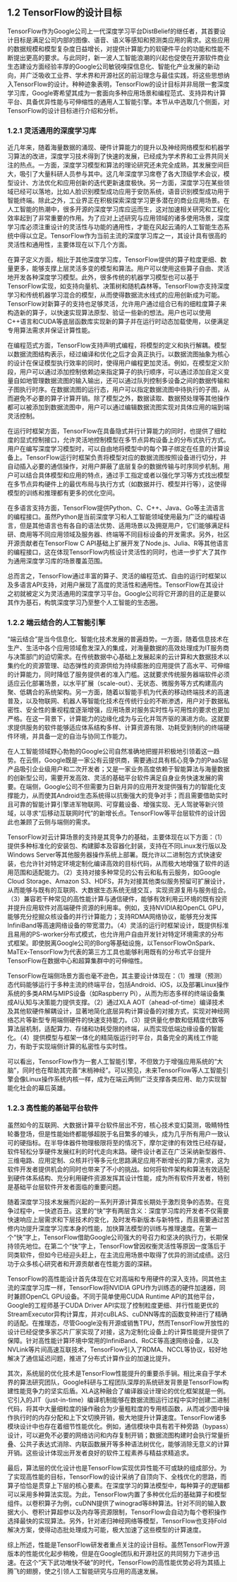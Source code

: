 ## 1.2 TensorFlow的设计目标

TensorFlow作为Google公司上一代深度学习平台DistBelief的继任者，其首要设计目标是满足公司内部的图像、语音、语义等感知和预测类应用的需求。这些应用的数据规模和模型复杂度日益增长，对提供计算能力的软硬件平台的功能和性能不断提出更高的要求。与此同时，新一波人工智能浪潮的兴起也促使在开源软件商业生态建设方面经验丰厚的Google公司敏锐嗅探信息化、智能化产业发展的新动向，并广泛吸收工业界、学术界和开源社区的前沿理念与最佳实践，将这些思想纳入TensorFlow的设计。种种迹象表明，TensorFlow的设计目标并非局限一套深度学习库，Google寄希望其成为一套面向多种应用场景和编程范式、支持异构计算平台、具备优异性能与可伸缩性的通用人工智能引擎。本节从中选取几个侧面，对TensorFlow的设计目标进行介绍和分析。

### 1.2.1 灵活通用的深度学习库

近几年来，随着海量数据的涌现、硬件计算能力的提升以及神经网络模型和机器学习算法的改进，深度学习技术得到了快速的发展，已经成为学术界和工业界共同关注的热点。一方面，深度学习模型和算法的理论研究还未完全成熟，其发展空间巨大，吸引了大量科研人员参与其中。这几年深度学习席卷了各大顶级学术会议，模型设计、方法优化和应用创新的迭代更新速度极快。另一方面，深度学习在某些领域已经可以落地，比如人脸识别模型成功应用于安防系统，语音识别模型成功用于智能终端。除此之外，工业界正在积极探索深度学习更多潜在的商业应用场景。在人工智能的热潮中，很多开源的深度学习库应运而生，这对加速相关研究和工程化效率起到了非常重要的作用。为了应对上述研究与应用领域的诸多使用场景，深度学习库必须注重设计的灵活性与功能的通用性，才能在风起云涌的人工智能生态系统中得以立足。TensorFlow作为当前主流的深度学习库之一，其设计具有很高的灵活性和通用性，主要体现在以下几个方面。

在算子定义方面，相比于其他深度学习库，TensorFlow提供的算子粒度更细、数量更多，能够支撑上层灵活多变的模型和算法。用户可以使用这些算子自由、灵活地开发各种深度学习模型。此外，很多传统的机器学习模型也可以基于TensorFlow实现，如支持向量机、决策树和随机森林等。TensorFlow亦支持深度学习和传统机器学习混合的模型，从而使得数据流水线式的应用创新成为可能。TensorFlow对新算子的支持也足够灵活，允许用户通过组合已有的细粒度算子来构造新的算子，以快速实现算法原型、验证一些新的想法。用户也可以使用C++语言和CUDA等底层函数库实现新的算子并在运行时动态加载使用，以便满足专用算法需求并保证计算性能。

在编程范式方面，TensorFlow支持声明式编程，将模型的定义和执行解耦。模型以数据流图结构表示，经过编译和优化之后才会真正执行。以数据流图抽象为核心的设计在保证模型执行效率的同时，使得用户编程更加灵活。例如，在模型定义阶段，用户可以通过添加控制依赖边来指定算子的执行顺序，可以通过添加自定义变量自如地管理数据流图的输入输出，还可以通过队列控制多设备之间的数据传输和子图执行时序。在数据流图的运行态，用户可以指定数据流图中待执行的子图，从而避免不必要的算子计算开销。除了模型之外，数据读取、数据预处理等其他操作都可以被添加到数据流图中，用户可以通过编辑数据流图实现对具体应用的端到端灵活控制。

在运行时框架方面，TensorFlow在具备隐式并行计算能力的同时，也提供了细粒度的显式控制接口，允许灵活地控制模型在多节点异构设备上的分布式执行方式。用户在编写深度学习模型时，可以自由地将模型中的每个算子绑定在任意的计算设备上。TensorFlow运行时框架负责将模型对应的数据流图按照设备进行切分，并自动插入必要的通信操作，对用户屏蔽了底层复杂的数据传输与时序同步机制。用户可以结合具体模型和应用的特点，通过手工指定或者以强化学习等方式找出模型在多节点异构硬件上的最优布局与执行方式（如数据并行、模型并行等），这使得模型的训练和推理都有更多的优化空间。

在多语言支持方面，TensorFlow提供Python、C、C++、Java、Go等主流语言的编程接口。虽然Python是当前深度学习和人工智能领域使用最为广泛的编程语言，但是其他语言也有各自的语法优势、适用场景以及拥趸用户，它们能够满足科研、商用等不同应用领域及服务器、终端等不同目标设备的开发需求。另外，社区开源贡献者在TensorFlow C API基础上扩展开发了Node.js、Julia、R等其他语言的编程接口，这在体现TensorFlow内核设计灵活性的同时，也进一步扩大了其作为通用深度学习库的场景覆盖范围。

总而言之，TensorFlow通过丰富的算子、灵活的编程范式、自由的运行时框架以及多语言API支持，对用户展现了高度的灵活性和通用性。TensorFlow在其设计之初就被定义为灵活通用的深度学习平台。Google公司将它开源的目的正是要以其作为基石，构筑深度学习乃至整个人工智能的生态圈。

### 1.2.2 端云结合的人工智能引擎

“端云结合”是当今信息化、智能化技术发展的普遍趋势。一方面，随着信息技术在生产、生活中各个应用领域愈发深入的集成，对海量数据的高效处理成为IT服务商与决策部门的迫切需求。在传统数据中心基础上发展起来的云计算和大数据技术以集约化的资源管理、动态弹性的资源供给为持续膨胀的应用提供了高水平、可伸缩的计算能力，同时降低了服务提供者的准入门槛。这就要求传统服务器端软件必须适应云化部署场景，以水平扩展（scale-out）、无状态、微服务等方式构建高内聚、低耦合的系统架构。另一方面，随着以智能手机为代表的移动终端技术的高速普及，以及物联网、机器人等智能化技术在传统行业的不断渗透，用户对于数据私密性、安全性的重视程度逐渐增强，应用场景对服务实时性与可用性的要求也更加严格。在这一背景下，计算能力的边缘化成为与云化并驾齐驱的演进方向。这就要求提供服务的软件能够适应体系结构多样、计算资源有限、功耗受到制约的终端硬件环境，并具备一定的自治与协同工作能力。

在人工智能领域野心勃勃的Google公司自然准确地把握并积极地引领着这一趋势。在云侧，Google既是一家公有云提供商，需要通过具有核心竞争力的PaaS层产品吸引企业级用户和二次开发者；又是一家业务高度依赖于智能算法与海量数据的创新型公司，需要开发高效、灵活的基础平台软件满足自身业务快速发展的需要。在端侧，Google公司不但需要为日新月异的应用开发提供强有力的智能化支撑能力，从而使其Android生态系统得以抗衡强大的竞争对手；而且需要借助实时且可靠的智能计算引擎进军物联网、可穿戴设备、增强实现、无人驾驶等新兴领域，以寻求“后移动互联网时代”的新增长点。TensorFlow等平台层软件的设计因此也兼顾了云侧与端侧的需求。

TensorFlow对云计算场景的支持是其竞争力的基础，主要体现在以下方面：（1）提供多种标准化的安装包、构建脚本及容器化封装，支持在不同Linux发行版以及Windows Server等其他服务器操作系统上部署。既允许以二进制包方式快速安装，也允许针对特定环境定制化编译高效的目标代码，从而极大地增强了软件的适用范围和适配能力。（2）支持对接多种常见的公有云和私有云服务，如Google Cloud Storage、Amazon S3、HDFS，并为对接其他类似服务预留可扩展设计，从而能够与既有的互联网、大数据生态系统无缝交互，实现资源复用与服务组合。（3）兼容若干种常见的高性能计算与通信硬件，能够有效利用云环境的既有投资并提升应用软件对高端硬件资源的利用率。例如，支持NVIDIA和OpenCL GPU，能够充分挖掘众核设备的并行计算能力；支持RDMA网络协议，能够充分发挥InfiniBand等高速网络设备的带宽潜力。（4）灵活的运行时框架设计，既提供标准且易用的PS-worker分布式模式，也允许用户自由开发针对特定环境需求的分布式框架。即使脱离Google公司的Borg等基础设施，以TensorFlowOnSpark、MaTEx-TensorFlow为代表的第三方工具也能够利用既有的分布式平台提升TensorFlow在数据中心和超算集群中的可伸缩性。

TensorFlow在端侧场景方面也毫不逊色，其主要设计体现在：（1）推理（预测）态代码能够运行于多种主流的终端平台，包括Android、iOS，以及部署Linux操作系统的多类ARM与MIPS设备（如Raspberry Pi），从而为形态多样的终端设备集成AI认知与决策能力提供支撑。（2）通过XLA AOT（ahead-of-time）编译技术及其他软硬件解耦设计，显著地简化底层异构计算设备的对接方式，实现对神经网络芯片等新型专用端侧硬件的快速支持能力。（3）提供量化参数和低精度代数等算法层机制，适配算力、存储和功耗受限的终端，从而实现低端边缘设备的智能化。（4）提供模型与框架一体化的精简版运行时平台，具备完全的离线工作能力，有助于实现端侧计算的私密性与实时性。

可以看出，TensorFlow作为一套人工智能引擎，不但致力于增强应用系统的“大脑”，同时也在帮助其完善“末梢神经”。可以预见，未来TensorFlow等人工智能引擎会像Linux操作系统内核一样，成为在端云两侧广泛支撑各类应用、助力实现智能化社会的幕后英雄。

### 1.2.3 高性能的基础平台软件

虽然如今的互联网、大数据计算平台软件层出不穷，核心技术变幻莫测，吸睛特性轮番登场，但是性能始终都能够超脱于名目繁多的噱头，成为几乎所有用户一致认可的硬指标。在半导体器件物理极限将至的情况下，摩尔定律的有效性已经存疑，软件轻松分享硬件发展红利的时代走向末路。硬件设计者正在广泛采纳新型器件、三维电路、应用定制、众核并行等多元化思路满足应用不断增长的算力需求，这为软件开发者提供机会的同时也带来了不小的挑战。如何将软件架构和算法有效适配到硬件体系结构、充分利用硬件资源发挥其设计性能，成为所有软件开发者，特别是基础平台层软件开发者面临的重要问题。

随着深度学习技术发展而兴起的一系列开源计算库长期处于激烈竞争的态势。在竞争过程中，一快遮百丑。这里的“快”字有两层含义：深度学习库的开发者不仅需要快速响应上层需求和下层技术的变化，及时发布新版本与新特性，而且需要通过苦修内功提升深度学习库本身的性能，加快算法模型的训练与推理速度。在第一个“快”字上，TensorFlow借助Google公司强大的号召力和坚决的执行力，长期保持领先地位。在第二个“快”字上，TensorFlow曾因权衡灵活性等原因一度落后于同类软件，但如今已经迎头赶上，在主流应用场景中取得了优异的测试成绩。这归功于众多核心研究者和开源贡献者在性能方面的深耕。

TensorFlow的高性能设计首先体现在它对高端和专用硬件的深入支持。同其他主流的深度学习库一样，TensorFlow将NVIDIA GPU作为训练态的硬件加速器，同时兼顾OpenCL GPU设备。不同于简单使用CUDA Runtime API的其他平台，Google的工程师基于CUDA Driver API实现了控制粒度更细、并行性能更优的StreamExecutor异构计算库，并对cuBLAS、cuDNN等库的函数变种进行了精确的适配。在推理态，尽管Google没有开源或销售TPU，然而TensorFlow开放性的设计已经促使多家芯片厂家实现了对接，这为定制化设备上的计算性能提升提供了保障。针对高性能计算环境中常用的InfiniBand、RoCE等高速网络设备，以及NVLink等片间高速互联技术，TensorFlow引入了RDMA、NCCL等协议，较好地解决了通信延迟问题，推进了分布式计算作业的加速比提升。

其次，系统层的优化技术是TensorFlow性能提升的重要杀手锏。相比来自于学术界的算法研究团队，Google科研与工程团队深厚的系统研发背景是TensorFlow构建性能竞争力的坚实后盾。XLA这种融合了编译器设计理论的优化框架就是一例。它引入的JIT（just-in-time）编译机制能够在数据流图运行过程中实时创建二进制代码，将其中大量细粒度的操作融合为少量粗粒度的专用核函数，从而减少图中操作执行时的内存分配和上下文切换开销，极大地提升计算速度。TensorFlow诸多模块设计中也存在着细节性能优化。例如，通信模块中具有若干种旁路（bypass）设计，可以避免不必要的网络访问和内存复制开销；数据流图构建时会执行常量折叠、公共子表达式消除、内联函数展开等多种语法树优化，能够消除无意义的计算开销。这些设计体现出开发者良好的软件工程素养与精益求精追求。

最后，算法层的优化设计也是TensorFlow实现优异性能不可或缺的组成部分。为了实现高性能的目标，TensorFlow的设计采纳了自顶向下、全栈优化的思路，而算子恰恰是贯穿上下层的核心要素。在深度学习的算法模型中，每种算子的逻辑都可以采用多种算法实现。为此，TensorFlow内置了多种优化后的基础算子和模型组件。以卷积算子为例，cuDNN提供了winograd等8种算法。针对不同的输入数据大小、卷积计算超参以及内存等资源限制，TensorFlow会自动为每个卷积操作选择最快的实现算法。另外，针对递归神经网络等模型，TensorFlow也支持Fold解决方案，使得动态批处理成为可能，极大加速了这些模型的计算速度。

综上所述，性能是TensorFlow研发者重点关注的设计目标。虽然TensorFlow开源版本的性能优化起步稍晚，但是在Google团队和开源社区的共同努力下进步迅速。在这个“天下武功唯快不破”的时代，TensorFlow的高性能优势必将为其插上腾飞的翅膀，使之引领人工智能研究与应用的高速发展。
